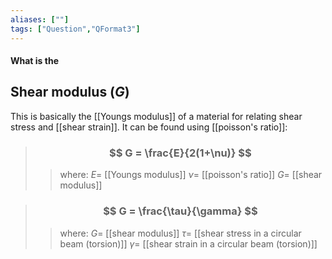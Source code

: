 ```yaml
---
aliases: [""]
tags: ["Question","QFormat3"]
---
```


#### What is the
## Shear modulus ($G$)
This is basically the [[Youngs modulus]] of a material for relating shear stress and [[shear strain]]. It can be found using [[poisson's ratio]]:

> ### $$ G = \frac{E}{2(1+\nu)} $$ 
>> where:
>> $E=$ [[Youngs modulus]]
>> $\nu=$ [[poisson's ratio]]
>> $G=$ [[shear modulus]]

> ### $$ G = \frac{\tau}{\gamma} $$ 
>> where:
>> $G=$ [[shear modulus]]
>> $\tau=$ [[shear stress in a circular beam (torsion)]]
>> $\gamma=$ [[shear strain in a circular beam (torsion)]]
